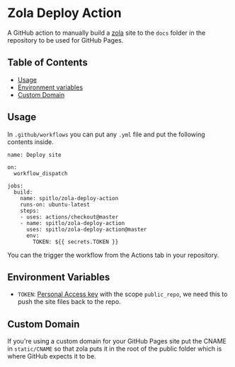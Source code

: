# Zola Deploy Action

A GitHub action to manually build a [zola](https://github.com/getzola/zola) site to the `docs` folder in the repository to be used for GitHub Pages.

## Table of Contents

 - [Usage](#usage)
 - [Environment variables](#environment-variables)
 - [Custom Domain](#custom-domain)

## Usage

In `.github/workflows` you can put any `.yml` file and put the following contents inside.

```
name: Deploy site

on:
  workflow_dispatch

jobs:
  build:
    name: spitlo/zola-deploy-action
    runs-on: ubuntu-latest
    steps:
    - uses: actions/checkout@master
    - name: spitlo/zola-deploy-action
      uses: spitlo/zola-deploy-action@master
      env:
        TOKEN: ${{ secrets.TOKEN }}
```

You can the trigger the workflow from the Actions tab in your repository.

## Environment Variables

 * `TOKEN`: [Personal Access key](https://github.com/settings/tokens) with the scope `public_repo`, we need this
    to push the site files back to the repo.

## Custom Domain

If you're using a custom domain for your GitHub Pages site put the CNAME 
in `static/CNAME` so that zola puts it in the root of the public folder
which is where GitHub expects it to be.
